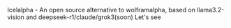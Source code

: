 Icelalpha - An open source alternative to wolframalpha, based on llama3.2-vision and deepseek-r1/claude/grok3(soon)
Let's see
